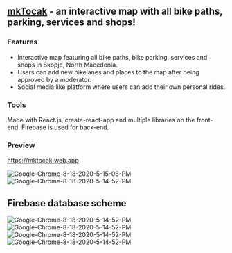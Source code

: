 ## <a href='https://mktocak.web.app'>mkTocak</a> - an interactive map with all bike paths, parking, services and shops!

### Features

- Interactive map featuring all bike paths, bike parking, services and shops in Skopje, North Macedonia.
- Users can add new bikelanes and places to the map after being approved by a moderator.
- Social media like platform where users can add their own personal rides.

### Tools

Made with React.js, create-react-app and multiple libraries on the front-end. Firebase is used for back-end.

### Preview
https://mktocak.web.app

<img src="https://i.ibb.co/TKRnq70/Google-Chrome-8-18-2020-5-15-06-PM.png" alt="Google-Chrome-8-18-2020-5-15-06-PM" border="0">

<img src="https://i.ibb.co/qr8mqMp/Google-Chrome-8-18-2020-5-14-52-PM.png" alt="Google-Chrome-8-18-2020-5-14-52-PM" border="0">

## Firebase database scheme
<img src="https://ibb.co/0y00bnt" alt="Google-Chrome-8-18-2020-5-14-52-PM" border="0">

<img src="https://ibb.co/0rFZkd7" alt="Google-Chrome-8-18-2020-5-14-52-PM" border="0">

<img src="https://ibb.co/gT2PDry" alt="Google-Chrome-8-18-2020-5-14-52-PM" border="0">

<img src="https://ibb.co/rmnYKGZ" alt="Google-Chrome-8-18-2020-5-14-52-PM" border="0">

